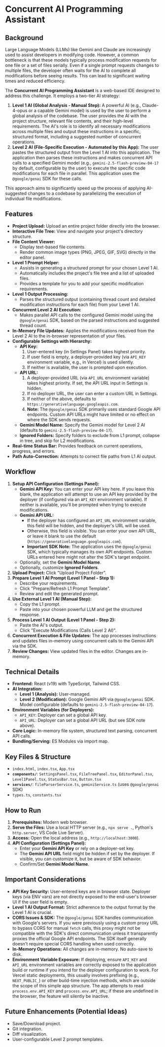 
# Concurrent AI Programming Assistant

## Background

Large Language Models (LLMs) like Gemini and Claude are increasingly used to assist developers in modifying code. However, a common bottleneck is that these models typically process modification requests for one file or a set of files serially. Even if a single prompt requests changes to multiple files, the developer often waits for the AI to complete all modifications before seeing results. This can lead to significant waiting times and reduced efficiency.

The **Concurrent AI Programming Assistant** is a web-based IDE designed to address this challenge. It employs a two-tier AI strategy:

1.  **Level 1 AI (Global Analysis - Manual Step):** A powerful AI (e.g., Claude-4-opus or a capable Gemini model) is used by the user to perform a global analysis of the codebase. The user provides the AI with the project structure, relevant file contents, and their high-level requirements. The AI's role is to identify all necessary modifications across multiple files and output these instructions in a specific, structured format, including a suggested number of concurrent operations.
2.  **Level 2 AI (File-Specific Execution - Automated by this App):** The user pastes the structured output from the Level 1 AI into this application. The application then parses these instructions and makes concurrent API calls to a specified Gemini model (e.g., `gemini-2.5-flash-preview-04-17` by default, configurable by the user) to execute the specific code modifications for each file in parallel. This application uses the `@google/genai` SDK for these calls.

This approach aims to significantly speed up the process of applying AI-suggested changes to a codebase by parallelizing the execution of individual file modifications.

## Features

*   **Project Upload:** Upload an entire project folder directly into the browser.
*   **Interactive File Tree:** View and navigate your project's directory structure.
*   **File Content Viewer:**
    *   Display text-based file contents.
    *   Render common image types (PNG, JPEG, GIF, SVG) directly in the editor panel.
*   **Level 1 Prompt Helper:**
    *   Assists in generating a structured prompt for your chosen Level 1 AI.
    *   Automatically includes the project's file tree and a list of uploaded files.
    *   Provides a template for you to add your specific modification requirements.
*   **Level 1 Output Processing:**
    *   Parses the structured output (containing thread count and detailed modification instructions for each file) from your Level 1 AI.
*   **Concurrent Level 2 AI Execution:**
    *   Makes parallel API calls to the configured Gemini model using the `@google/genai` SDK, based on the parsed instructions and suggested thread count.
*   **In-Memory File Updates:** Applies the modifications received from the Level 2 AI to the in-browser representation of your files.
*   **Configurable Settings with Hierarchy:**
    *   **API Key:**
        1.  User-entered key (in Settings Panel) takes highest priority.
        2.  If user field is empty, a deployer-provided key (via `API_KEY` environment variable, e.g., in Vercel) is used silently.
        3.  If neither is available, the user is prompted upon execution.
    *   **API URL:**
        1.  A deployer-provided URL (via `API_URL` environment variable) takes highest priority. If set, the API URL input in Settings is hidden.
        2.  If no deployer URL, the user can enter a custom URL in Settings.
        3.  If neither of the above, defaults to `https://generativelanguage.googleapis.com`.
        4.  **Note:** The `@google/genai` SDK primarily uses standard Google API endpoints. Custom API URLs might have limited or no effect on where the SDK sends requests.
    *   **Gemini Model Name:** Specify the Gemini model for Level 2 AI (defaults to `gemini-2.5-flash-preview-04-17`).
    *   **Ignored Folders:** Specify folders to exclude from L1 prompt, collapse in tree, and skip for L2 modifications.
*   **Real-time Status Bar:** Provides feedback on current operations, progress, and errors.
*   **Path Auto-Correction:** Attempts to correct file paths from L1 AI output.

## Workflow

1.  **Setup API Configuration (Settings Panel):**
    *   **Gemini API Key:** You can enter your API key here. If you leave this blank, the application will attempt to use an API key provided by the deployer (if configured via an `API_KEY` environment variable). If neither is available, you'll be prompted when trying to execute modifications.
    *   **Gemini API URL:**
        *   If the deployer has configured an `API_URL` environment variable, this field will be hidden, and the deployer's URL will be used.
        *   Otherwise, this field is visible. You can enter your own API URL, or leave it blank to use the default (`https://generativelanguage.googleapis.com`).
        *   **Important SDK Note:** The application uses the `@google/genai` SDK, which typically manages its own API endpoints. Custom URLs entered here might not alter the SDK's target endpoint.
    *   Optionally, set the **Gemini Model Name**.
    *   Optionally, customize **Ignored Folders**.
2.  **Upload Project:** Click "Upload Project Folder".
3.  **Prepare Level 1 AI Prompt (Level 1 Panel - Step 1):**
    *   Describe your requirements.
    *   Click "Prepare/Refresh L1 Prompt Template".
    *   Review and edit the generated prompt.
4.  **Use External Level 1 AI (Manual Step):**
    *   Copy the L1 prompt.
    *   Paste into your chosen powerful LLM and get the structured response.
5.  **Process Level 1 AI Output (Level 1 Panel - Step 2):**
    *   Paste the AI's output.
    *   Click "Execute Modifications (Calls Level 2 AI)".
6.  **Concurrent Execution & File Updates:** The app processes instructions and updates files in-memory using concurrent calls to the Gemini API via the SDK.
7.  **Review Changes:** View updated files in the editor. Changes are in-memory.

## Technical Details

*   **Frontend:** React (v19) with TypeScript, Tailwind CSS.
*   **AI Integration:**
    *   **Level 1 (Analysis):** User-managed.
    *   **Level 2 (Modification):** Google Gemini API via `@google/genai` SDK. Model configurable (defaults to `gemini-2.5-flash-preview-04-17`).
*   **Environment Variables (for Deployers):**
    *   `API_KEY`: Deployer can set a global API key.
    *   `API_URL`: Deployer can set a global API URL (but see SDK note above).
*   **Core Logic:** In-memory file system, structured text parsing, concurrent API calls.
*   **Bundling/Serving:** ES Modules via import map.

## Key Files & Structure

*   `index.html`, `index.tsx`, `App.tsx`
*   **`components/`**: `SettingsPanel.tsx`, `FileTreePanel.tsx`, `EditorPanel.tsx`, `Level1Panel.tsx`, `StatusBar.tsx`, `Button.tsx`
*   **`services/`**: `fileParserService.ts`, `geminiService.ts` (uses `@google/genai` SDK)
*   `types.ts`, `constants.tsx`

## How to Run

1.  **Prerequisites:** Modern web browser.
2.  **Serve the Files:** Use a local HTTP server (e.g., `npx serve .`, Python's `http.server`, VS Code Live Server).
3.  **Access:** Open the local address (e.g., `http://localhost:3000`).
4.  **API Configuration (Settings Panel):**
    *   Enter your **Gemini API Key** or rely on a deployer-set key.
    *   The **Gemini API URL** field might be hidden if set by the deployer. If visible, you can customize it, but be aware of SDK behavior.
    *   Confirm/Set **Gemini Model Name**.

## Important Considerations

*   **API Key Security:** User-entered keys are in browser state. Deployer keys (via ENV vars) are not directly exposed to the end-user's browser UI if the user field is empty.
*   **Level 1 AI Output Format:** Strict adherence to the output format by the Level 1 AI is crucial.
*   **CORS Issues & SDK:** The `@google/genai` SDK handles communication with Google's servers. If you were previously using a custom proxy URL to bypass CORS for manual `fetch` calls, this proxy might not be compatible with the SDK's direct communication unless it transparently proxies the official Google API endpoints. The SDK itself generally doesn't require special CORS handling when used correctly.
*   **In-Memory Operations:** All changes are in-memory. No auto-save to disk.
*   **Environment Variable Exposure:** If deploying, ensure `API_KEY` and `API_URL` environment variables are correctly exposed to the application build or runtime if you intend for the deployer configuration to work. For Vercel static deployments, this usually involves prefixing (e.g., `NEXT_PUBLIC_`) or other build-time injection methods, which are outside the scope of this simple app structure. The app attempts to read `process.env.API_KEY` and `process.env.API_URL`; if these are undefined in the browser, the feature will silently be inactive.

## Future Enhancements (Potential Ideas)

*   Save/Download project.
*   Git integration.
*   Diff visualization.
*   User-configurable Level 2 prompt templates.
